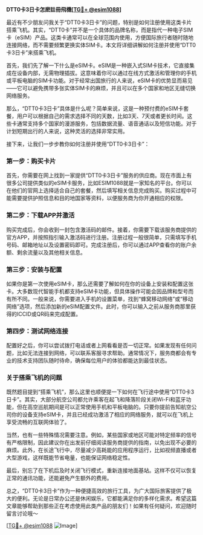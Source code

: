 **DTT0卡3日卡怎麽註冊飛機[[TG💪+ @esim1088](https://t.me/s/esim1088)]**

最近有不少朋友问我关于“DTT0卡3日卡”的问题，特别是如何注册使用这类卡片搭乘飞机。其实，“DTT0卡”并不是一个具体的品牌名称，而是指代一种电子SIM卡（eSIM）产品。这类卡通常可以在全球范围内使用，方便国际旅行者随时随地连接网络，而不需要频繁更换实体SIM卡。本文将详细讲解如何注册并使用“DTT0卡3日卡”来搭乘飞机。

首先，我们先了解一下什么是eSIM卡。eSIM是一种嵌入式SIM卡技术，它直接集成在设备内部，无需物理插拔。这意味着你可以通过在线方式激活和管理你的手机或平板电脑的SIM卡功能。对于经常出国旅行的人来说，eSIM卡的优势显而易见——它可以避免携带多张实体SIM卡的麻烦，并且可以在多个国家和地区无缝切换网络服务。

那么，“DTT0卡3日卡”具体是什么呢？简单来说，这是一种预付费的eSIM卡套餐，用户可以根据自己的需求选择不同的天数，比如3天、7天或者更长时间。这些卡通常支持多个国家的漫游服务，包括数据流量、语音通话以及短信功能。对于计划短期出行的人来说，这种灵活的选择非常实用。

接下来，让我们一步步教你如何注册并使用“DTT0卡3日卡”：

### 第一步：购买卡片

首先，你需要在网上找到一家提供“DTT0卡3日卡”服务的供应商。现在市面上有很多公司提供类似的eSIM卡服务，比如ESIM1088就是一家知名的平台。你可以在他们的官网上选择适合自己的套餐，然后填写相关信息完成购买。购买过程中可能需要提供护照信息和目的地国家等资料，以便服务商为你开通相应的权限。

### 第二步：下载APP并激活

购买完成后，你会收到一封包含激活码的邮件。接着，你需要下载该服务商提供的官方APP，并按照指引输入激活码进行注册。注册过程一般很简单，只需填写手机号码、邮箱地址以及设置密码即可。完成注册后，你可以通过APP查看你的账户余额、剩余流量以及其他相关信息。

### 第三步：安装与配置

如果你是第一次使用eSIM卡，那么还需要了解如何在你的设备上安装和配置这张卡。大多数现代智能手机都支持eSIM卡功能，但具体操作可能会因品牌和型号而有所不同。一般来说，你需要进入手机的设置菜单，找到“蜂窝移动网络”或“移动网络”选项，然后添加新的eSIM配置文件。此时，你可以输入之前从服务商那里获得的ICCID或QR码来完成配置。

### 第四步：测试网络连接

配置好之后，你可以尝试拨打电话或者上网看看是否一切正常。如果发现有任何问题，比如无法连接到网络，可以联系客服寻求帮助。通常情况下，服务商都会有专业的技术支持团队随时待命，确保每位用户的体验都能达到最佳状态。

### 关于搭乘飞机的问题

既然题目提到“搭乘飞机”，那么这里也顺便提一下如何在飞行途中使用“DTT0卡3日卡”。其实，大部分航空公司都允许乘客在起飞和降落阶段关闭Wi-Fi和蓝牙功能，但在高空巡航期间是可以正常使用手机和平板电脑的。只要你提前告知航空公司你的设备支持eSIM卡，并且已经成功激活了相应的网络服务，就可以在飞机上享受流畅的互联网体验了。

当然，也有一些特殊情况需要注意。例如，某些国家或地区可能对特定频率的信号有严格限制，因此建议你在出发前仔细阅读服务商提供的指南，以免出现不必要的麻烦。此外，在长途飞行中，尽量减少高耗能的应用程序运行，比如视频直播或者大型游戏，这样既能节省电量，也能保证网络稳定性。

最后，别忘了在下机后及时关闭飞行模式，重新连接地面基站。这样不仅可以恢复正常的通讯功能，还能避免产生额外的费用。

总之，“DTT0卡3日卡”作为一种便捷高效的旅行工具，为广大国际旅客提供了极大的便利。无论是日常办公还是休闲娱乐，它都能满足你的多样化需求。希望这篇文章能够帮助到那些正在考虑使用此类产品的朋友们！如果有任何疑问，欢迎随时留言讨论哦～

[[TG💪+ @esim1088](https://t.me/s/esim1088) ![Image](https://i.postimg.cc/4NQfJmqS/Snipaste-2025-05-13-00-14-12.png)]
